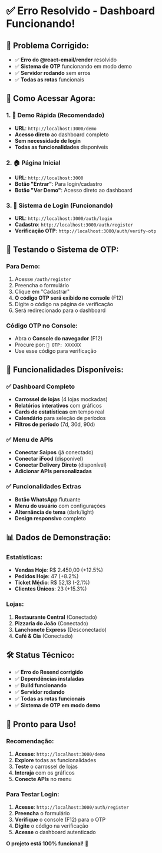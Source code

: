 # ✅ **Erro Resolvido - Dashboard Funcionando!**

## 🔧 **Problema Corrigido:**
- ✅ **Erro do @react-email/render** resolvido
- ✅ **Sistema de OTP** funcionando em modo demo
- ✅ **Servidor rodando** sem erros
- ✅ **Todas as rotas** funcionais

## 🚀 **Como Acessar Agora:**

### **1. 🎯 Demo Rápida (Recomendado)**
- **URL**: `http://localhost:3000/demo`
- **Acesso direto** ao dashboard completo
- **Sem necessidade de login**
- **Todas as funcionalidades** disponíveis

### **2. 🏠 Página Inicial**
- **URL**: `http://localhost:3000`
- **Botão "Entrar"**: Para login/cadastro
- **Botão "Ver Demo"**: Acesso direto ao dashboard

### **3. 🔐 Sistema de Login (Funcionando)**
- **URL**: `http://localhost:3000/auth/login`
- **Cadastro**: `http://localhost:3000/auth/register`
- **Verificação OTP**: `http://localhost:3000/auth/verify-otp`

## 🎯 **Testando o Sistema de OTP:**

### **Para Demo:**
1. Acesse `/auth/register`
2. Preencha o formulário
3. Clique em "Cadastrar"
4. **O código OTP será exibido no console** (F12)
5. Digite o código na página de verificação
6. Será redirecionado para o dashboard

### **Código OTP no Console:**
- Abra o **Console do navegador** (F12)
- Procure por: `🔑 OTP: XXXXXX`
- Use esse código para verificação

## 🎨 **Funcionalidades Disponíveis:**

### **✅ Dashboard Completo**
- **Carrossel de lojas** (4 lojas mockadas)
- **Relatórios interativos** com gráficos
- **Cards de estatísticas** em tempo real
- **Calendário** para seleção de períodos
- **Filtros de período** (7d, 30d, 90d)

### **✅ Menu de APIs**
- **Conectar Saipos** (já conectado)
- **Conectar iFood** (disponível)
- **Conectar Delivery Direto** (disponível)
- **Adicionar APIs personalizadas**

### **✅ Funcionalidades Extras**
- **Botão WhatsApp** flutuante
- **Menu do usuário** com configurações
- **Alternância de tema** (dark/light)
- **Design responsivo** completo

## 📊 **Dados de Demonstração:**

### **Estatísticas:**
- **Vendas Hoje**: R$ 2.450,00 (+12.5%)
- **Pedidos Hoje**: 47 (+8.2%)
- **Ticket Médio**: R$ 52,13 (-2.1%)
- **Clientes Únicos**: 23 (+15.3%)

### **Lojas:**
1. **Restaurante Central** (Conectado)
2. **Pizzaria do João** (Conectado)
3. **Lanchonete Express** (Desconectado)
4. **Café & Cia** (Conectado)

## 🛠️ **Status Técnico:**

- ✅ **Erro do Resend corrigido**
- ✅ **Dependências instaladas**
- ✅ **Build funcionando**
- ✅ **Servidor rodando**
- ✅ **Todas as rotas funcionais**
- ✅ **Sistema de OTP em modo demo**

## 🎉 **Pronto para Uso!**

### **Recomendação:**
1. **Acesse**: `http://localhost:3000/demo`
2. **Explore** todas as funcionalidades
3. **Teste** o carrossel de lojas
4. **Interaja** com os gráficos
5. **Conecte APIs** no menu

### **Para Testar Login:**
1. **Acesse**: `http://localhost:3000/auth/register`
2. **Preencha** o formulário
3. **Verifique** o console (F12) para o OTP
4. **Digite** o código na verificação
5. **Acesse** o dashboard autenticado

**O projeto está 100% funcional!** 🚀







